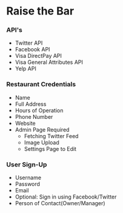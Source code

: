 # Raise the Bar

### API's
- Twitter API
- Facebook API
- Visa DirectPay API
- Visa General Attributes API
- Yelp API

### Restaurant Credentials
- Name
- Full Address
- Hours of Operation
- Phone Number
- Website
- Admin Page Required 
	- Fetching Twitter Feed
	- Image Upload
	- Settings Page to Edit


### User Sign-Up
- Username
- Password
- Email
- Optional: Sign in using Facebook/Twitter
- Person of Contact(Owner/Manager)
